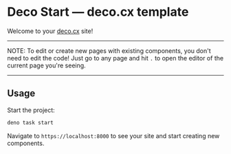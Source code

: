 # Deco Start — deco.cx template

Welcome to your [deco.cx](https://deco.cx) site!

---

NOTE: To edit or create new pages with existing components, you don't need to
edit the code! Just go to any page and hit `.` to open the editor of
the current page you're seeing.

---
## Usage

Start the project:

```sh
deno task start
```

Navigate to `https://localhost:8000` to see your site and start creating new
components.


